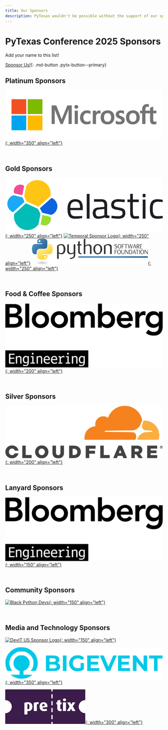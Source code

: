 ```yaml
---
title: Our Sponsors
description: PyTexas wouldn't be possible without the support of our sponsors. Be sure to check them out!
---
```

# PyTexas Conference 2025 Sponsors

Add your name to this list!

[Sponsor Us!](sponsor-us.md){: .md-button .pytx-button--primary}

## Platinum Sponsors

[![Microsoft Sponsor Logo](../assets/images/sponsors/microsoft.png){: width="350" align="left"}](https://www.microsoft.com/en-us/)

<br clear=all>

## Gold Sponsors

[![Elastic Sponsor Logo](../assets/images/sponsors/elastic.png){: width="250" align="left"}](https://www.elastic.co/)
[![Temporal Sponsor Logo](../assets/images/sponsors/temporal.png){: width="250" align="left"}](https://www.temporal.io/)
[![Python Software Foundatin Logo](../assets/images/sponsors/psf.png/){: width="250" align="left"}](https://www.python.org/)

<br clear=all>

## Food & Coffee Sponsors

[![Bloomberg Engineering Logo](../assets/images/sponsors/bloomberg.png){: width="200" align="left"}](https://www.bloomberg.com/company/values/tech-at-bloomberg/)

<br clear=all>

## Silver Sponsors

[![Elastic Sponsor Logo](../assets/images/sponsors/cloudflare.png){: width="200" align="left"}](https://www.cloudflare.com/)

<br clear=all>

## Lanyard Sponsors

[![Bloomberg Engineering Logo](../assets/images/sponsors/bloomberg.png){: width="150" align="left"}](https://www.bloomberg.com/company/values/tech-at-bloomberg/)

<br clear=all>

## Community Sponsors

[![Black Python Devs](../assets/images/sponsors/black_python_devs.svg){: width="150" align="left"}](https://blackpythondevs.github.io/)

<br clear=all>

## Media and Technology Sponsors

[![DevIT US Sponsor Logo](../assets/images/sponsors/devitus-square2.png){: width="150" align="left"}](https://devitjobs.com/jobs/python/all/all)

[![Big Event Sponsor Logo](../assets/images/sponsors/big-event.png){: width="350" align="left"}](https://bigevent.io/)


[![Pretix Sponsor Logo](../assets/images/sponsors/pretix.svg){: width="300" align="left"}](https://pretix.eu/)
